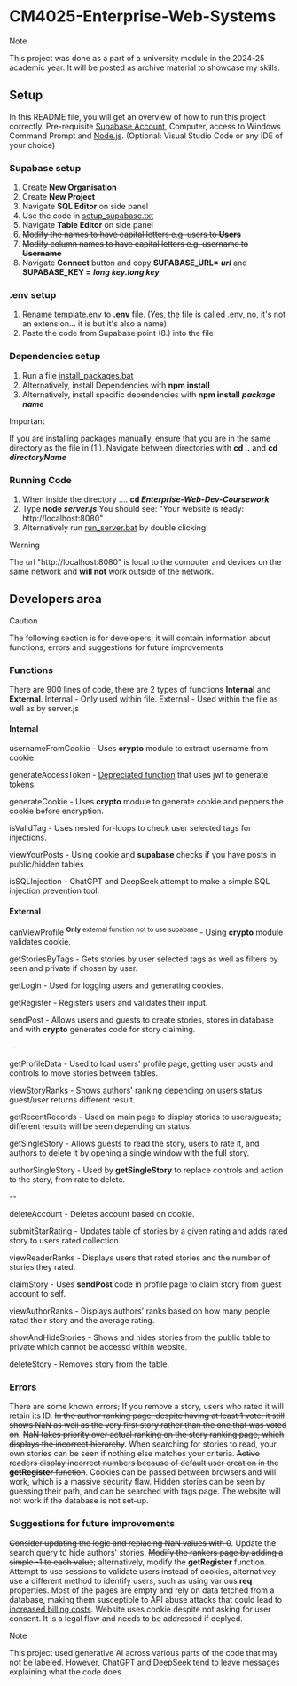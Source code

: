 # CM4025-Enterprise-Web-Systems
> [!Note]
> This project was done as a part of a university module in the 2024-25 academic year. It will be posted as archive material to showcase my skills.

## Setup
In this README file, you will get an overview of how to run this project correctly.
Pre-requisite
[Supabase Account](https://supabase.com/), Computer, access to Windows Command Prompt and [Node.js](https://nodejs.org/). (Optional: Visual Studio Code or any IDE of your choice)

### Supabase setup
1. Create __New Organisation__
2. Create __New Project__
3. Navigate __SQL Editor__ on side panel
4. Use the code in [setup_supabase.txt](/setup_supabase.txt)
5. Navigate __Table Editor__ on side panel
6. ~~Modify the names to have capital letters e.g. users to __Users__~~
7. ~~Modify column names to have capital letters e.g. username to __Username__~~
8. Navigate __Connect__ button and copy __SUPABASE_URL=__ ___url___ and __SUPABASE_KEY =__ ___long key.long key___


### .env setup
1. Rename [template.env](/template.env) to __.env__ file. (Yes, the file is called .env, no, it's not an extension... it is but it's also a name)
2. Paste the code from Supabase point (8.) into the file

### Dependencies setup
1. Run a file [install_packages.bat](/install_packages.bat)
2. Alternatively, install Dependencies with __npm install__
3. Alternatively, install specific dependencies with __npm install__ ___package name___
> [!IMPORTANT]  
> If you are installing packages manually, ensure that you are in the same directory as the file in (1.). Navigate between directories with __cd ..__ and __cd _directoryName___

### Running Code
1. When inside the directory .... __cd _Enterprise-Web-Dev-Coursework___
2. Type **node _server.js_** You should see: "Your website is ready: http://localhost:8080"
3. Alternatively run [run_server.bat](/run_server.bat) by double clicking.
> [!WARNING]  
> The url "http://localhost:8080" is local to the computer and devices on the same network and __will not__ work outside of the network.


## Developers area
> [!CAUTION]  
> The following section is for developers; it will contain information about functions, errors and suggestions for future improvements

### Functions
There are 900 lines of code, there are 2 types of functions __Internal__ and __External__. Internal - Only used within file. External - Used within the file as well as by server.js

#### Internal
usernameFromCookie - Uses __crypto__ module to extract username from cookie.

generateAccessToken - <ins>Depreciated function</ins> that uses jwt to generate tokens.

generateCookie - Uses __crypto__ module to generate cookie and peppers the cookie before encryption.

isValidTag - Uses nested for-loops to check user selected tags for injections.

viewYourPosts - Using cookie and __supabase__ checks if you have posts in public/hidden tables

isSQLInjection - ChatGPT and DeepSeek attempt to make a simple SQL injection prevention tool.

#### External
canViewProfile <sup> **Only** external function not to use supabase </sup> - Using __crypto__ module validates cookie.

getStoriesByTags - Gets stories by user selected tags as well as filters by seen and private if chosen by user.

getLogin - Used for logging users and generating cookies.

getRegister - Registers users and validates their input.

sendPost - Allows users and guests to create stories, stores in database and with __crypto__ generates code for story claiming.

--

getProfileData - Used to load users' profile page, getting user posts and controls to move stories between tables.

viewStoryRanks - Shows authors' ranking depending on users status guest/user returns different result.

getRecentRecords - Used on main page to display stories to users/guests; different results will be seen depending on status.

getSingleStory - Allows guests to read the story, users to rate it, and authors to delete it by opening a single window with the full story.

authorSingleStory - Used by __getSingleStory__ to replace controls and action to the story, from rate to delete.

--

deleteAccount - Deletes account based on cookie.

submitStarRating - Updates table of stories by a given rating and adds rated story to users rated collection

viewReaderRanks - Displays users that rated stories and the number of stories they rated.

claimStory - Uses **sendPost** code in profile page to claim story from guest account to self.

viewAuthorRanks - Displays authors' ranks based on how many people rated their story and the average rating.

showAndHideStories - Shows and hides stories from the public table to private which cannot be accessd within website.

deleteStory - Removes story from the table.


### Errors
There are some known errors; If you remove a story, users who rated it will retain its ID. ~~In the author ranking page, despite having at least 1 vote, it still shows NaN as well as the very first story rather than the one that was voted on~~. ~~NaN takes priority over actual ranking on the story ranking page, which displays the incorrect hierarchy~~. When searching for stories to read, your own stories can be seen if nothing else matches your criteria. ~~Active readers display incorrect numbers because of default user creation in the __getRegister__ function~~. Cookies can be passed between browsers and will work, which is a massive security flaw. Hidden stories can be seen by guessing their path, and can be searched with tags page. The website will not work if the database is not set-up.

### Suggestions for future improvements
~~Consider updating the logic and replacing NaN values with 0~~. Update the search query to hide authors' stories. ~~Modify the rankers page by adding a simple -1 to each value~~; alternatively, modify the __getRegister__ function. Attempt to use sessions to validate users instead of cookies, alternativey use a different method to identify users, such as using various __req__ properties. Most of the pages are empty and rely on data fetched from a database, making them susceptible to API abuse attacks that could lead to [increased billing costs](https://supabase.com/docs/guides/platform/billing-on-supabase). Website uses cookie despite not asking for user consent. It is a legal flaw and needs to be addressed if deplyed.


> [!NOTE]  
> This project used generative AI across various parts of the code that may not be labeled. However, ChatGPT and DeepSeek tend to leave messages explaining what the code does.
